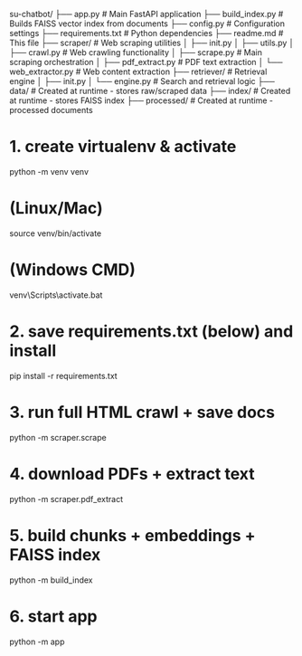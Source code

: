 su-chatbot/
├── app.py # Main FastAPI application
├── build_index.py # Builds FAISS vector index from documents
├── config.py # Configuration settings
├── requirements.txt # Python dependencies
├── readme.md # This file
├── scraper/ # Web scraping utilities
│ ├── init.py
│ ├── utils.py
│ ├── crawl.py # Web crawling functionality
│ ├── scrape.py # Main scraping orchestration
│ ├── pdf_extract.py # PDF text extraction
│ └── web_extractor.py # Web content extraction
├── retriever/ # Retrieval engine
│ ├── init.py
│ └── engine.py # Search and retrieval logic
├── data/ # Created at runtime - stores raw/scraped data
├── index/ # Created at runtime - stores FAISS index
├── processed/ # Created at runtime - processed documents

   
# 1. create virtualenv & activate
python -m venv venv
# (Linux/Mac)
source venv/bin/activate
# (Windows CMD)
venv\Scripts\activate.bat

# 2. save requirements.txt (below) and install
pip install -r requirements.txt

# 3. run full HTML crawl + save docs
python -m scraper.scrape

# 4. download PDFs + extract text
python -m scraper.pdf_extract

# 5. build chunks + embeddings + FAISS index
python -m build_index

# 6. start  app
python -m app


